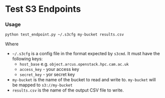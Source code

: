 # Test S3 Endpoints

### Usage

```bash
python test_endpoint.py ~/.s3cfg my-bucket results.csv
```

Where
 - `~/.s3cfg` is a config file in the format expected by `s3cmd`. It must have the following keys:
    - `host_base` e.g. `object.arcus.openstack.hpc.cam.ac.uk`
    - `access_key` - your access key
    - `secret_key` - yor secret key
 - `my-bucket` is the name of the bucket to read and write to. `my-bucket` will be mapped to `s3://my-bucket`
 - `results.csv` is the name of the output CSV file to write.